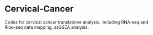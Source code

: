 # Cervical-Cancer
Codes for cervical cancer translatome analysis. Including RNA-seq and Ribo-seq data mapping, ssGSEA analysis.
